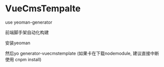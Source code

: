 # VueCmsTempalte
use yeoman-generator

前端脚手架自动化构建

安装yeoman

然后yo generator-vuecmstemplate (如果卡在下载nodemodule, 建议直接中断使用 cnpm install)